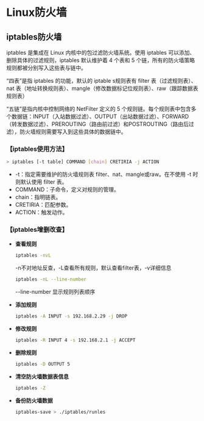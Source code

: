 # Linux防火墙



## iptables防火墙

iptables 是集成在 Linux 内核中的包过滤防火墙系统。使用 iptables 可以添加、删除具体的过滤规则，iptables 默认维护着 4 个表和 5 个链，所有的防火墙策略规则都被分别写入这些表与链中。

“四表”是指 iptables 的功能，默认的 iptable s规则表有 filter 表（过滤规则表）、nat 表（地址转换规则表）、mangle（修改数据标记位规则表）、raw（跟踪数据表规则表）

“五链”是指内核中控制网络的 NetFilter 定义的 5 个规则链。每个规则表中包含多个数据链：INPUT（入站数据过滤）、OUTPUT（出站数据过滤）、FORWARD（转发数据过滤）、PREROUTING（路由前过滤）和POSTROUTING（路由后过滤），防火墙规则需要写入到这些具体的数据链中。

### 【iptables使用方法】

```bash
> iptables [-t table] COMMAND [chain] CRETIRIA -j ACTION
```
* -t：指定需要维护的防火墙规则表 filter、nat、mangle或raw。在不使用 -t 时则默认使用 filter 表。
* COMMAND：子命令，定义对规则的管理。
* chain：指明链表。
* CRETIRIA：匹配参数。
* ACTION：触发动作。

### 【iptables增删改查】

* **查看规则**
  ```bash
  iptables -nvL
  ```
  -n不对地址反查，-L查看所有规则，默认查看filter表，-v详细信息
  ```bash
  iptables -nL --line-number
  ```
  --line-number 显示规则列表顺序
  
* **添加规则**
  ```bash
  iptables -A INPUT -s 192.168.2.29 -j DROP
  ```
  
* **修改规则**
  ```bash
  iptables -R INPUT 4 -s 192.168.2.1 -j ACCEPT
  ```
  
* **删除规则**
  ```bash
  iptables -D OUTPUT 5
  ```

* **清空防火墙数据表信息**
  ```bash
  iptables -Z
  ```
  
* **备份防火墙数据**
  ```bash
  iptables-save > ./iptables/runles
  ```
  

&nbsp;

